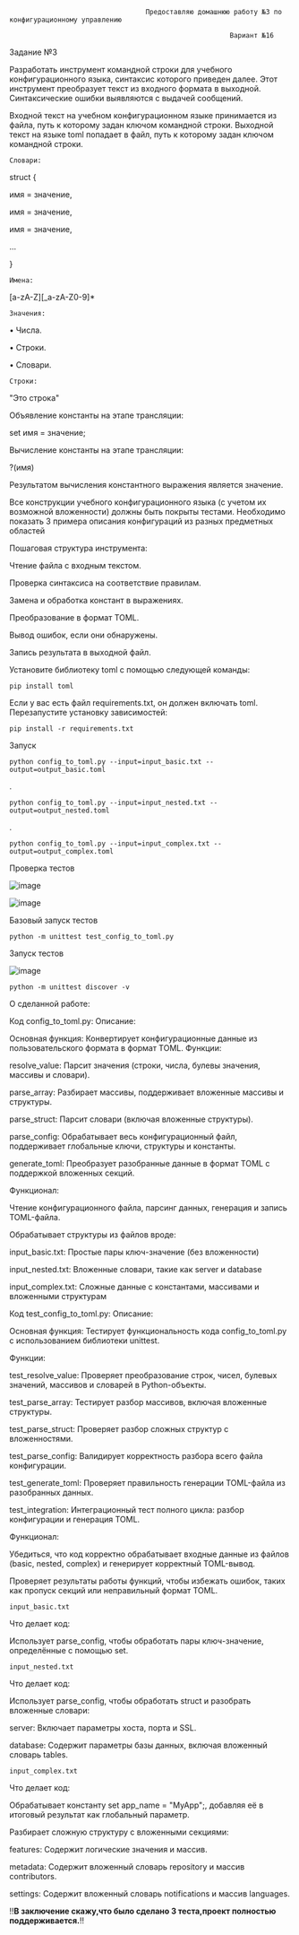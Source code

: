                                       Предоставляю домашнюю работу №3 по конфигурационному управлению

                                                           Вариант №16
                                                           
Задание №3

  Разработать инструмент командной строки для учебного конфигурационного
языка, синтаксис которого приведен далее. Этот инструмент преобразует текст из
входного формата в выходной. Синтаксические ошибки выявляются с выдачей
сообщений.

  Входной текст на учебном конфигурационном языке принимается из
файла, путь к которому задан ключом командной строки. Выходной текст на
языке toml попадает в файл, путь к которому задан ключом командной строки.

    Словари:

struct {

 имя = значение,

 имя = значение,
 
 имя = значение,

 ...
 
}

    Имена:

[a-zA-Z][_a-zA-Z0-9]*

    Значения:

• Числа.

• Строки.

• Словари.

    Строки:

"Это строка"

  Объявление константы на этапе трансляции:

set имя = значение;

  Вычисление константы на этапе трансляции:

?(имя)

  Результатом вычисления константного выражения является значение.
  
Все конструкции учебного конфигурационного языка (с учетом их
возможной вложенности) должны быть покрыты тестами. Необходимо показать 3
примера описания конфигураций из разных предметных областей

Пошаговая структура инструмента:

Чтение файла с входным текстом.

Проверка синтаксиса на соответствие правилам.

Замена и обработка констант в выражениях.

Преобразование в формат TOML.

Вывод ошибок, если они обнаружены.

Запись результата в выходной файл.




Установите библиотеку toml с помощью следующей команды:

    pip install toml
Если у вас есть файл requirements.txt, он должен включать toml. Перезапустите установку зависимостей:

    pip install -r requirements.txt

Запуск

    python config_to_toml.py --input=input_basic.txt --output=output_basic.toml
.

    python config_to_toml.py --input=input_nested.txt --output=output_nested.toml
.

    python config_to_toml.py --input=input_complex.txt --output=output_complex.toml

Проверка тестов

![image](https://github.com/user-attachments/assets/7212b2a1-294d-473c-bac7-e0a12349aa06)

![image](https://github.com/user-attachments/assets/134c82ca-cc87-46a4-bbe8-6cda0f97554e)

Базовый запуск тестов

    python -m unittest test_config_to_toml.py

Запуск тестов

![image](https://github.com/user-attachments/assets/c8e24f8d-58c6-4b02-8447-e5e948ec9307)

    python -m unittest discover -v

О сделанной работе:

Код config_to_toml.py:
Описание:

Основная функция: Конвертирует конфигурационные данные из пользовательского формата в формат TOML.
Функции:

resolve_value: Парсит значения (строки, числа, булевы значения, массивы и словари).

parse_array: Разбирает массивы, поддерживает вложенные массивы и структуры.

parse_struct: Парсит словари (включая вложенные структуры).

parse_config: Обрабатывает весь конфигурационный файл, поддерживает глобальные ключи, структуры и константы.

generate_toml: Преобразует разобранные данные в формат TOML с поддержкой вложенных секций.

Функционал:

Чтение конфигурационного файла, парсинг данных, генерация и запись TOML-файла.

Обрабатывает структуры из файлов вроде:

input_basic.txt: Простые пары ключ-значение (без вложенности)​

input_nested.txt: Вложенные словари, такие как server и database​

input_complex.txt: Сложные данные с константами, массивами и вложенными структурам


Код test_config_to_toml.py:
Описание:

Основная функция: Тестирует функциональность кода config_to_toml.py с использованием библиотеки unittest.

Функции:

test_resolve_value: Проверяет преобразование строк, чисел, булевых значений, массивов и словарей в Python-объекты.

test_parse_array: Тестирует разбор массивов, включая вложенные структуры.

test_parse_struct: Проверяет разбор сложных структур с вложенностями.

test_parse_config: Валидирует корректность разбора всего файла конфигурации.

test_generate_toml: Проверяет правильность генерации TOML-файла из разобранных данных.

test_integration: Интеграционный тест полного цикла: разбор конфигурации и генерация TOML.

Функционал:

Убедиться, что код корректно обрабатывает входные данные из файлов (basic, nested, complex) и генерирует корректный TOML-вывод.

Проверяет результаты работы функций, чтобы избежать ошибок, таких как пропуск секций или неправильный формат TOML.

    input_basic.txt

Что делает код:

Использует parse_config, чтобы обработать пары ключ-значение, определённые с помощью set.

    input_nested.txt

Что делает код:

Использует parse_config, чтобы обработать struct и разобрать вложенные словари:

server: Включает параметры хоста, порта и SSL.

database: Содержит параметры базы данных, включая вложенный словарь tables.

    input_complex.txt

Что делает код:

Обрабатывает константу set app_name = "MyApp";, добавляя её в итоговый результат как глобальный параметр.

Разбирает сложную структуру с вложенными секциями:

features: Содержит логические значения и массив.

metadata: Содержит вложенный словарь repository и массив contributors.

settings: Содержит вложенный словарь notifications и массив languages.


  !!**В заключение скажу,что было сделано 3 теста,проект полностью поддерживается.**!!
